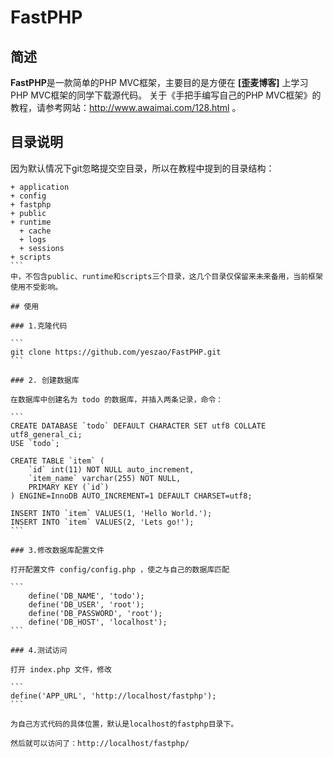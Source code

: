 # FastPHP

## 简述

**FastPHP**是一款简单的PHP MVC框架，主要目的是方便在 **[歪麦博客]** 上学习PHP MVC框架的同学下载源代码。
关于《手把手编写自己的PHP MVC框架》的教程，请参考网站：http://www.awaimai.com/128.html 。

## 目录说明

因为默认情况下git忽略提交空目录，所以在教程中提到的目录结构：
````
+ application
+ config
+ fastphp
+ public
+ runtime
  + cache
  + logs
  + sessions
+ scripts
```
中，不包含public、runtime和scripts三个目录，这几个目录仅保留来未来备用，当前框架使用不受影响。

## 使用

### 1.克隆代码

```
git clone https://github.com/yeszao/FastPHP.git
```

### 2. 创建数据库

在数据库中创建名为 todo 的数据库，并插入两条记录，命令：

```
CREATE DATABASE `todo` DEFAULT CHARACTER SET utf8 COLLATE utf8_general_ci;
USE `todo`;

CREATE TABLE `item` (
    `id` int(11) NOT NULL auto_increment,
    `item_name` varchar(255) NOT NULL,
    PRIMARY KEY (`id`)
) ENGINE=InnoDB AUTO_INCREMENT=1 DEFAULT CHARSET=utf8;
 
INSERT INTO `item` VALUES(1, 'Hello World.');
INSERT INTO `item` VALUES(2, 'Lets go!');
```

### 3.修改数据库配置文件

打开配置文件 config/config.php ，使之与自己的数据库匹配

```
	define('DB_NAME', 'todo');
	define('DB_USER', 'root');
	define('DB_PASSWORD', 'root');
	define('DB_HOST', 'localhost');
```

### 4.测试访问

打开 index.php 文件，修改

```
define('APP_URL', 'http://localhost/fastphp');
```

为自己方式代码的具体位置，默认是localhost的fastphp目录下。

然后就可以访问了：http://localhost/fastphp/
